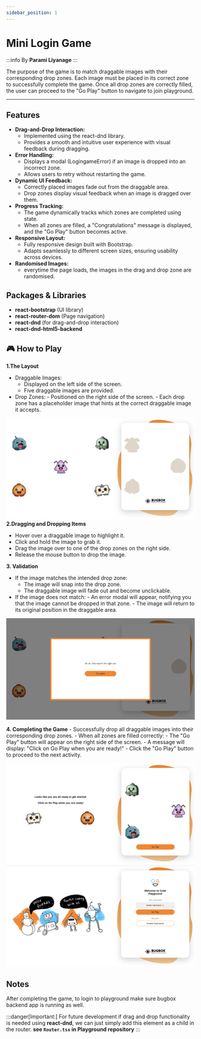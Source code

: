 ```yaml
---
sidebar_position: 1
---
```


# Mini Login Game

:::info
By **Parami Liyanage**
:::

The purpose of the game is to match draggable images with their corresponding drop zones. Each image must be placed in its correct zone to successfully complete the game. Once all drop zones are correctly filled, the user can proceed to the "Go Play" button to navigate to join playground.

--- 

## Features
- **Drag-and-Drop Interaction:**
    - Implemented using the react-dnd library.
    - Provides a smooth and intuitive user experience with visual feedback during dragging.
-	**Error Handling:**
    - 	Displays a modal (LogingameError) if an image is dropped into an incorrect zone.
    - 	Allows users to retry without restarting the game.
-	**Dynamic UI Feedback:**
     - Correctly placed images fade out from the draggable area.
    - Drop zones display visual feedback when an image is dragged over them.
-	**Progress Tracking:**
    - 	The game dynamically tracks which zones are completed using state.
    - 	When all zones are filled, a "Congratulations" message is displayed, and the "Go Play" button becomes active.
-	**Responsive Layout:**
    -	Fully responsive design built with Bootstrap.
    -	Adapts seamlessly to different screen sizes, ensuring usability across devices.
-	**Randomised Images:**
    - everytime the page loads, the images in the drag and drop zone are randomised.


## Packages & Libraries 
- **react-bootstrap**	(UI library)
- **react-router-dom**	(Page navigation)
- **react-dnd** (for drag-and-drop interaction)
- **react-dnd-html5-backend**

## 🎮 How to Play

**1.The Layout**
- Draggable Images:
    -	Displayed on the left side of the screen.
    -	Five draggable images are provided.
-	Drop Zones:
        - Positioned on the right side of the screen.
        - Each drop zone has a placeholder image that hints at the correct draggable image it accepts.

![gamestart](img\gamestart.png) 
**2.Dragging and Dropping Items**
 - Hover over a draggable image to highlight it.
 - Click and hold the image to grab it.
 - Drag the image over to one of the drop zones on the right side.
- Release the mouse button to drop the image.

**3. Validation**
- If the image matches the intended drop zone:
    -	The image will snap into the drop zone.
    - The draggable image will fade out and become unclickable.
- If the image does not match:
        - An error modal will appear, notifying you that the image cannot be dropped in that zone.
        - The image will return to its original position in the draggable area.

![loginerror](img\loginerror.png) 


**4. Completing the Game**
    - Successfully drop all draggable images into their corresponding drop zones.
    - When all zones are filled correctly:
        - The "Go Play" button will appear on the right side of the screen.
        - A message will display: "Click on Go Play when you are ready!"
     - Click the "Go Play" button to proceed to the next activity.

![logingamecomplete](img\logingamecomplete.png) 
![playgroundscreen](img\playgroundscreen.png) 



## Notes
After completing the game, to login to playground make sure bugbox backend app is running as well.

:::danger[Important:]
For future development if drag and drop functionality is needed using **react-dnd**, we can just simply add this element as a child in the router.
**see `Router.tsx` in Playground repository**
:::




